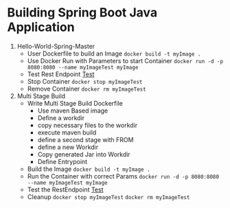 # Building Spring Boot Java Application
1. Hello-World-Spring-Master
    * User Dockerfile to build an Image `docker build -t myImage .`
    * Use Docker Run with Parameters to start Container `docker run -d -p 8080:8080 --name myImageTest myImage`
    * Test Rest Endpoint [Test](http://localhost:8080)
    * Stop Container `docker stop myImageTest`
    * Remove Container `docker rm myImageTest`
2. Multi Stage Build
    * Write Multi Stage Build Dockerfile
        * Use maven Based image 
        * Define a workdir 
        * copy necessary files to the workdir
        * execute maven build
        * define a second stage with FROM
        * define a new Workdir
        * Copy generated Jar into Workdir
        * Define Entrypoint
    * Build the Image `docker build -t myImage .`
    * Run the Container with correct Params `docker run -d -p 8080:8080 --name myImageTest myImage`
    * Test the RestEndpoint [Test](http://localhost:8080)
    * Cleanup `docker stop myImageTest` `docker rm myImageTest`